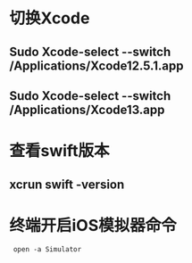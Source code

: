 # 切换Xcode

## Sudo Xcode-select --switch  /Applications/Xcode12.5.1.app

## Sudo Xcode-select --switch  /Applications/Xcode13.app



# 查看swift版本

## xcrun swift -version



# 终端开启iOS模拟器命令

```
 open -a Simulator
```


